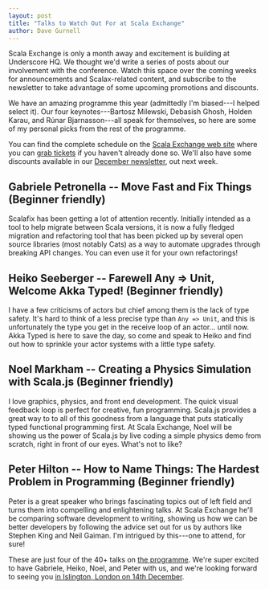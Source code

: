```yaml
---
layout: post
title: "Talks to Watch Out For at Scala Exchange"
author: Dave Gurnell
---
```


Scala Exchange is only a month away and excitement is building at Underscore HQ. We thought we'd write a series of posts about our involvement with the conference. Watch this space over the coming weeks for announcements and Scalax-related content, and subscribe to the newsletter to take advantage of some upcoming promotions and discounts.

<!-- break -->

We have an amazing programme this year (admittedly I'm biased---I helped select it). Our four keynotes---Bartosz Milewski, Debasish Ghosh, Holden Karau, and Rúnar Bjarnasson---all speak for themselves, so here are some of my personal picks from the rest of the programme.

You can find the complete schedule on the [Scala Exchange web site][link-programme] where you can [grab tickets][link-scalax] if you haven't already done so. We'll also have some discounts available in our [December newsletter][link-newsletter], out next week.

## Gabriele Petronella -- Move Fast and Fix Things (Beginner friendly)

Scalafix has been getting a lot of attention recently. Initially intended as a tool to help migrate between Scala versions, it is now a fully fledged migration and refactoring tool that has been picked up by several open source libraries (most notably Cats) as a way to automate upgrades through breaking API changes. You can even use it for your own refactorings!

## Heiko Seeberger -- Farewell Any => Unit, Welcome Akka Typed! (Beginner friendly)

I have a few criticisms of actors but chief among them is the lack of type safety. It's hard to think of a less precise type than `Any => Unit`, and this is unfortunately the type you get in the receive loop of an actor... until now. Akka Typed is here to save the day, so come and speak to Heiko and find out how to sprinkle your actor systems with a little type safety.

## Noel Markham -- Creating a Physics Simulation with Scala.js (Beginner friendly)

I love graphics, physics, and front end development. The quick visual feedback loop is perfect for creative, fun programming. Scala.js provides a great way to to all of this goodness from a language that puts statically typed functional programming first. At Scala Exchange, Noel will be showing us the power of Scala.js by live coding a simple physics demo from scratch, right in front of our eyes. What's not to like?

## Peter Hilton -- How to Name Things: The Hardest Problem in Programming (Beginner friendly)

Peter is a great speaker who brings fascinating topics out of left field and turns them into compelling and enlightening talks. At Scala Exchange he'll be comparing software development to writing, showing us how we can be better developers by following the advice set out for us by authors like Stephen King and Neil Gaiman. I'm intrigued by this---one to attend, for sure!

These are just four of the 40+ talks on [the programme][link-programme]. We're super excited to have Gabriele, Heiko, Noel, and Peter with us, and we're looking forward to seeing you [in Islington, London on 14th December][link-scalax].

[link-scalax]: http://scala-exchange.com
[link-programme]: https://skillsmatter.com/conferences/8784-scala-exchange-2017#program
[link-newsletter]: https://underscore.io/blog/newsletters/
